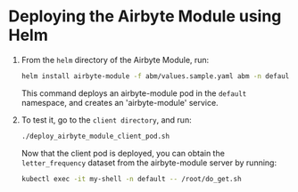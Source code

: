 # Deploying the Airbyte Module using Helm

1. From the `helm` directory of the Airbyte Module, run:
    ```bash
    helm install airbyte-module -f abm/values.sample.yaml abm -n default
    ```

    This command deploys an airbyte-module pod in the `default` namespace, and creates an 'airbyte-module' service.


1. To test it, go to the `client directory`, and run:
    ```bash
    ./deploy_airbyte_module_client_pod.sh
    ```

    Now that the client pod is deployed, you can obtain the `letter_frequency` dataset from the airbyte-module server by running:
    ```bash
    kubectl exec -it my-shell -n default -- /root/do_get.sh
    ```
